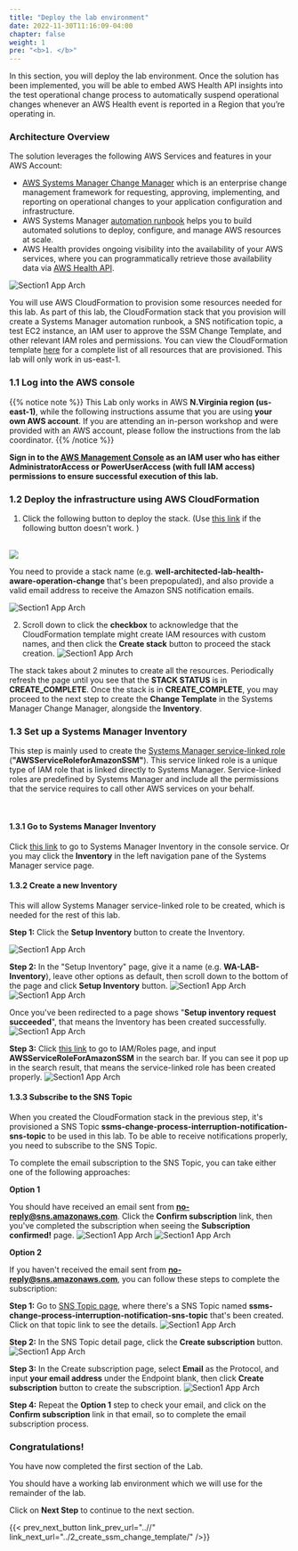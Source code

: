 ```yaml
---
title: "Deploy the lab environment"
date: 2022-11-30T11:16:09-04:00
chapter: false
weight: 1
pre: "<b>1. </b>"
---
```


In this section, you will deploy the lab environment. Once the solution has been implemented, you will be able to embed AWS Health API insights into the test operational change process to automatically suspend operational changes whenever an AWS Health event is reported in a Region that you’re operating in.

### Architecture Overview

The solution leverages the following AWS Services and features in your AWS Account:

* [AWS Systems Manager Change Manager](https://docs.aws.amazon.com/systems-manager/latest/userguide/change-manager.html) which is an enterprise change management framework for requesting, approving, implementing, and reporting on operational changes to your application configuration and infrastructure. 
* AWS Systems Manager [automation runbook](https://docs.aws.amazon.com/systems-manager/latest/userguide/automation-documents.html) helps you to build automated solutions to deploy, configure, and manage AWS resources at scale.
* AWS Health provides ongoing visibility into the availability of your AWS services, where you can programmatically retrieve those availability data via [AWS Health API](https://docs.aws.amazon.com/health/latest/ug/health-api.html).

![Section1 App Arch](/Operations/200_Build_AWS_Health_Aware_Operation_Change_Process/Images/section1_solution_architect.png)

You will use AWS CloudFormation to provision some resources needed for this lab. As part of this lab, the CloudFormation stack that you provision will create a Systems Manager automation runbook, a SNS notification topic, a test EC2 instance, an IAM user to approve the SSM Change Template, and other relevant IAM roles and permissions. You can view the CloudFormation template [here](/Operations/200_Build_AWS_Health_Aware_Operation_Change_Process/Code/cfn_health_aware_ssm_stack.yaml) for a complete list of all resources that are provisioned. This lab will only work in us-east-1.

### 1.1 Log into the AWS console

{{% notice note %}}
This Lab only works in AWS **N.Virginia region (us-east-1)**, while the following instructions assume that you are using **your own AWS account**. If you are attending an in-person workshop and were provided with an AWS account, please follow the instructions from the lab coordinator.
{{% /notice %}}



**Sign in to the [AWS Management Console](https://us-east-1.console.aws.amazon.com/console) as an IAM user who has either AdministratorAccess or PowerUserAccess (with full IAM access) permissions to ensure successful execution of this lab.**

### 1.2 Deploy the infrastructure using AWS CloudFormation

1. Click the following button to deploy the stack. (Use [this link](https://us-east-1.console.aws.amazon.com/cloudformation/home?region=us-east-1#/stacks/quickcreate?stackName=well-architected-lab-health-aware-operation-change&templateURL=https://aws-walab-build-health-aware-operation-change-process.s3.amazonaws.com/cfn_health_aware_ssm_stack.yaml) if the following button doesn't work. )

[\
![](https://d2908q01vomqb2.cloudfront.net/f1f836cb4ea6efb2a0b1b99f41ad8b103eff4b59/2019/10/30/LaunchCFN.png)](https://us-east-1.console.aws.amazon.com/cloudformation/home?region=us-east-1#/stacks/quickcreate?stackName=well-architected-lab-health-aware-operation-change&templateURL=https://aws-walab-build-health-aware-operation-change-process.s3.amazonaws.com/cfn_health_aware_ssm_stack.yaml)

You need to provide a stack name (e.g. **well-architected-lab-health-aware-operation-change** that's been prepopulated), and also provide a valid email address to receive the Amazon SNS notification emails.

![Section1 App Arch](/Operations/200_Build_AWS_Health_Aware_Operation_Change_Process/Images/section1_cfn_implementation.png)

2. Scroll down to click the **checkbox** to acknowledge that the CloudFormation template might create IAM resources with custom names, and then click the **Create stack** button to proceed the stack creation.
![Section1 App Arch](/Operations/200_Build_AWS_Health_Aware_Operation_Change_Process/Images/section1_cfn_acknowledgement_create_stack.png)

The stack takes about 2 minutes to create all the resources. Periodically refresh the page until you see that the **STACK STATUS** is in **CREATE_COMPLETE**. Once the stack is in **CREATE_COMPLETE**, you may proceed to the next step to create the **Change Template** in the Systems Manager Change Manager, alongside the **Inventory**.


### 1.3 Set up a Systems Manager Inventory

This step is mainly used to create the [Systems Manager service-linked role](https://docs.aws.amazon.com/systems-manager/latest/userguide/using-service-linked-roles.html) (**"AWSServiceRoleforAmazonSSM"**). This service linked role is a unique type of IAM role that is linked directly to Systems Manager. Service-linked roles are predefined by Systems Manager and include all the permissions that the service requires to call other AWS services on your behalf. 

<br />

#### 1.3.1 Go to Systems Manager Inventory

Click [this link](https://us-east-1.console.aws.amazon.com/systems-manager/inventory?region=us-east-1) to go to Systems Manager Inventory in the console service. Or you may click the **Inventory** in the left navigation pane of the Systems Manager service page. 

#### 1.3.2 Create a new Inventory

This will allow Systems Manager service-linked role to be created, which is needed for the rest of this lab.

**Step 1:** Click the **Setup Inventory** button to create the Inventory.

![Section1 App Arch](/Operations/200_Build_AWS_Health_Aware_Operation_Change_Process/Images/section1_click_create_inventory.png)

**Step 2:** In the "Setup Inventory" page, give it a name (e.g. **WA-LAB-Inventory**), leave other options as default, then scroll down to the bottom of the page and click **Setup Inventory** button.
![Section1 App Arch](/Operations/200_Build_AWS_Health_Aware_Operation_Change_Process/Images/section1_inventory_name.png)
![Section1 App Arch](/Operations/200_Build_AWS_Health_Aware_Operation_Change_Process/Images/section1_setup_inventory_confirm.png)

Once you've been redirected to a page shows "**Setup inventory request succeeded**", that means the Inventory has been created successfully.
![Section1 App Arch](/Operations/200_Build_AWS_Health_Aware_Operation_Change_Process/Images/section1_inventory_created.png)

**Step 3:** Click [this link](https://us-east-1.console.aws.amazon.com/iamv2/home?region=us-east-1#/roles) to go to IAM/Roles page, and input **AWSServiceRoleForAmazonSSM** in the search bar. If you can see it pop up in the search result, that means the service-linked role has been created properly.
![Section1 App Arch](/Operations/200_Build_AWS_Health_Aware_Operation_Change_Process/Images/section1_service_linked_role_validation.png)

#### 1.3.3 Subscribe to the SNS Topic

When you created the CloudFormation stack in the previous step, it's provisioned a SNS Topic **ssms-change-process-interruption-notification-sns-topic** to be used in this lab. To be able to receive notifications properly, you need to subscribe to the SNS Topic.

To complete the email subscription to the SNS Topic, you can take either one of the following approaches:

**Option 1**

You should have received an email sent from **no-reply@sns.amazonaws.com**. Click the **Confirm subscription** link, then you've completed the subscription when seeing the **Subscription confirmed!** page.
![Section1 App Arch](/Operations/200_Build_AWS_Health_Aware_Operation_Change_Process/Images/section1_email_confirm_subscription.png)
![Section1 App Arch](/Operations/200_Build_AWS_Health_Aware_Operation_Change_Process/Images/section1_sns_subscription_confirmed_page.png)

**Option 2**

If you haven't received the email sent from **no-reply@sns.amazonaws.com**, you can follow these steps to complete the subscription:

**Step 1:** Go to [SNS Topic page](https://us-east-1.console.aws.amazon.com/sns/v3/home?region=us-east-1#/topics), where there's a SNS Topic named **ssms-change-process-interruption-notification-sns-topic** that's been created. Click on that topic link to see the details.
![Section1 App Arch](/Operations/200_Build_AWS_Health_Aware_Operation_Change_Process/Images/section1_sns_topic_page.png)

**Step 2:** In the SNS Topic detail page, click the **Create subscription** button.
![Section1 App Arch](/Operations/200_Build_AWS_Health_Aware_Operation_Change_Process/Images/section1_sns_topic_detail_page.png)

**Step 3:** In the Create subscription page, select **Email** as the Protocol, and input **your email address** under the Endpoint blank, then click **Create subscription** button to create the subscription.
![Section1 App Arch](/Operations/200_Build_AWS_Health_Aware_Operation_Change_Process/Images/section1_sns_topic_page_create_subscription.png)

**Step 4:** Repeat the **Option 1** step to check your email, and click on the **Confirm subscription** link in that email, so to complete the email subscription process.

### Congratulations! 

You have now completed the first section of the Lab.

You should have a working lab environment which we will use for the remainder of the lab.

Click on **Next Step** to continue to the next section.

{{< prev_next_button link_prev_url="..//" link_next_url="../2_create_ssm_change_template/" />}}


